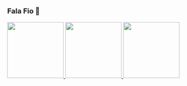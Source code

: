 ### Fala Fio 👋

<div>
  <a href="https://github.com/SauloCav">
  <img height="130em" src="https://github-readme-stats.vercel.app/api?username=SauloCav&show_icons=true&theme=vue&include_all_commits=true&count_private=true"/>
  <img height="130em" src="https://github-readme-stats.vercel.app/api/top-langs/?username=SauloCav&layout=compact&langs_count=7&theme=vue"/>
  <img height="130em" src="https://github-readme-streak-stats.herokuapp.com/?user=saulocav&theme=vue"/>
</div>
 

